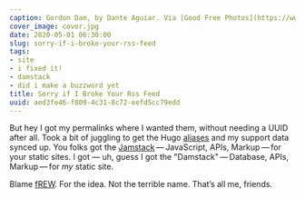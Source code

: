 ```yaml
---
caption: Gordon Dam, by Dante Aguiar. Via [Good Free Photos](https://www.goodfreephotos.com/other-landscapes/gordon-dam-and-beautiful-landscape.jpg.php)
cover_image: cover.jpg
date: 2020-05-01 06:30:00
slug: sorry-if-i-broke-your-rss-feed
tags:
- site
- i fixed it!
- damstack
- did i make a buzzword yet
title: Sorry if I Broke Your Rss Feed
uuid: aed3fe46-f809-4c31-8c72-eefd5cc79edd
---
```


But hey I got my permalinks where I wanted them, without needing a UUID
after all. Took a bit of juggling to get the Hugo
[aliases](https://gohugo.io/content-management/urls/#aliases) and my
support data synced up. You folks got the
[Jamstack](https://jamstack.org) — JavaScript, APIs, Markup — for your
static sites. I got — uh, guess I got the "Damstack" — Database, APIs,
Markup — for *my* static site.

Blame
[fREW](https://blog.afoolishmanifesto.com/posts/hugo-unix-vim-integration/#advanced-unix-tools).
For the idea. Not the terrible name. That’s all me, friends.